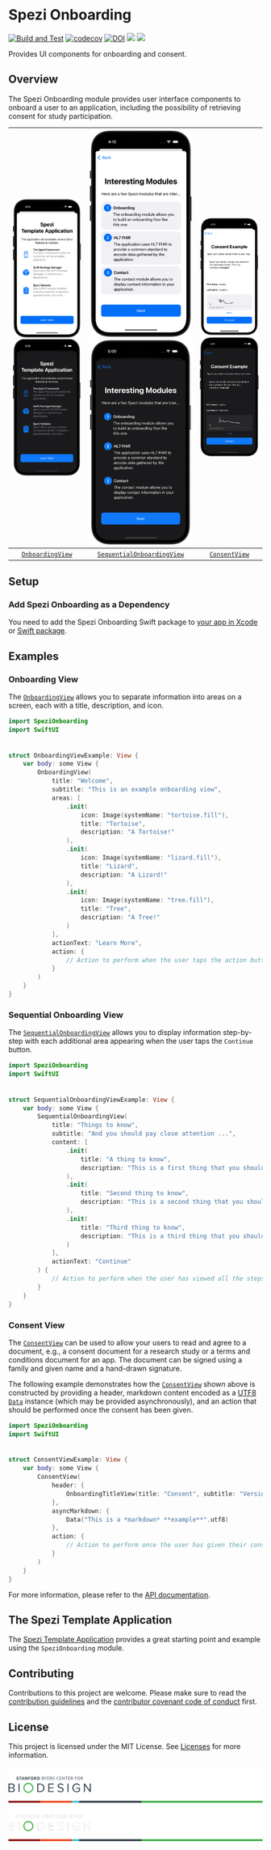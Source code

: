 <!--

This source file is part of the Stanford Spezi open-source project.

SPDX-FileCopyrightText: 2022 Stanford University and the project authors (see CONTRIBUTORS.md)

SPDX-License-Identifier: MIT
  
-->

# Spezi Onboarding

[![Build and Test](https://github.com/StanfordSpezi/SpeziOnboarding/actions/workflows/build-and-test.yml/badge.svg)](https://github.com/StanfordSpezi/SpeziOnboarding/actions/workflows/build-and-test.yml)
[![codecov](https://codecov.io/gh/StanfordSpezi/SpeziOnboarding/branch/main/graph/badge.svg?token=lsRIXi5IXY)](https://codecov.io/gh/StanfordSpezi/SpeziOnboarding)
[![DOI](https://zenodo.org/badge/DOI/10.5281/zenodo.7806970.svg)](https://doi.org/10.5281/zenodo.7806970)
[![](https://img.shields.io/endpoint?url=https%3A%2F%2Fswiftpackageindex.com%2Fapi%2Fpackages%2FStanfordSpezi%2FSpeziOnboarding%2Fbadge%3Ftype%3Dswift-versions)](https://swiftpackageindex.com/StanfordSpezi/SpeziOnboarding)
[![](https://img.shields.io/endpoint?url=https%3A%2F%2Fswiftpackageindex.com%2Fapi%2Fpackages%2FStanfordSpezi%2FSpeziOnboarding%2Fbadge%3Ftype%3Dplatforms)](https://swiftpackageindex.com/StanfordSpezi/SpeziOnboarding)

Provides UI components for onboarding and consent.


## Overview

The Spezi Onboarding module provides user interface components to onboard a user to an application, including the possibility of retrieving consent for study participation.

|![Screenshot displaying the onboarding view.](Sources/SpeziOnboarding/SpeziOnboarding.docc/Resources/OnboardingView.png#gh-light-mode-only) ![Screenshot displaying the onboarding view.](Sources/SpeziOnboarding/SpeziOnboarding.docc/Resources/OnboardingView~dark.png#gh-dark-mode-only)|![Screenshot displaying the sequential onboarding view.](Sources/SpeziOnboarding/SpeziOnboarding.docc/Resources/SequentialOnboardingView.png#gh-light-mode-only) ![Screenshot displaying the sequential onboarding view.](Sources/SpeziOnboarding/SpeziOnboarding.docc/Resources/SequentialOnboardingView~dark.png#gh-dark-mode-only)|![Screenshot displaying the consent view.](Sources/SpeziOnboarding/SpeziOnboarding.docc/Resources/ConsentView.png#gh-light-mode-only) ![Screenshot displaying the consent view.](Sources/SpeziOnboarding/SpeziOnboarding.docc/Resources/ConsentView~dark.png#gh-dark-mode-only)
|:--:|:--:|:--:|
|[`OnboardingView`](https://swiftpackageindex.com/stanfordspezi/spezionboarding/documentation/spezionboarding/onboardingview)|[`SequentialOnboardingView`](https://swiftpackageindex.com/stanfordspezi/spezionboarding/documentation/spezionboarding/sequentialonboardingview)|[`ConsentView`](https://swiftpackageindex.com/stanfordspezi/spezionboarding/documentation/spezionboarding/consentview)|


## Setup

### Add Spezi Onboarding as a Dependency

You need to add the Spezi Onboarding Swift package to
[your app in Xcode](https://developer.apple.com/documentation/xcode/adding-package-dependencies-to-your-app#) or
[Swift package](https://developer.apple.com/documentation/xcode/creating-a-standalone-swift-package-with-xcode#Add-a-dependency-on-another-Swift-package).


## Examples

### Onboarding View

The [`OnboardingView`](https://swiftpackageindex.com/stanfordspezi/spezionboarding/documentation/spezionboarding/onboardingview) allows you to separate information into areas on a screen, each with a title, description, and icon.

```swift
import SpeziOnboarding
import SwiftUI


struct OnboardingViewExample: View {
    var body: some View {
        OnboardingView(
            title: "Welcome",
            subtitle: "This is an example onboarding view",
            areas: [
                .init(
                    icon: Image(systemName: "tortoise.fill"), 
                    title: "Tortoise", 
                    description: "A Tortoise!"
                ),
                .init(
                    icon: Image(systemName: "lizard.fill"), 
                    title: "Lizard", 
                    description: "A Lizard!"
                ),
                .init(
                    icon: Image(systemName: "tree.fill"), 
                    title: "Tree", 
                    description: "A Tree!"
                )
            ],
            actionText: "Learn More",
            action: {
                // Action to perform when the user taps the action button.
            }
        )
    }
}
```


### Sequential Onboarding View

The [`SequentialOnboardingView`](https://swiftpackageindex.com/stanfordspezi/spezionboarding/documentation/spezionboarding/sequentialonboardingview) allows you to display information step-by-step with each additional area appearing when the user taps the `Continue` button.

```swift
import SpeziOnboarding
import SwiftUI


struct SequentialOnboardingViewExample: View {
    var body: some View {
        SequentialOnboardingView(
            title: "Things to know",
            subtitle: "And you should pay close attention ...",
            content: [
                .init(
                    title: "A thing to know", 
                    description: "This is a first thing that you should know; read carefully!"
                ),
                .init(
                    title: "Second thing to know", 
                    description: "This is a second thing that you should know; read carefully!"
                ),
                .init(
                    title: "Third thing to know", 
                    description: "This is a third thing that you should know; read carefully!"
                )
            ],
            actionText: "Continue"
        ) {
            // Action to perform when the user has viewed all the steps
        }
    }
}
```


### Consent View

The [`ConsentView`](https://swiftpackageindex.com/stanfordspezi/spezionboarding/documentation/spezionboarding/consentview) can be used to allow your users to read and agree to a document, e.g., a consent document for a research study or a terms and conditions document for an app. The document can be signed using a family and given name and a hand-drawn signature. 

The following example demonstrates how the [`ConsentView`](https://swiftpackageindex.com/stanfordspezi/spezionboarding/documentation/spezionboarding/consentview) shown above is constructed by providing a header, markdown content encoded as a [UTF8](https://www.swift.org/blog/utf8-string/) [`Data`](https://developer.apple.com/documentation/foundation/data) instance (which may be provided asynchronously), and an action that should be performed once the consent has been given.

```swift
import SpeziOnboarding
import SwiftUI


struct ConsentViewExample: View {
    var body: some View {
        ConsentView(
            header: {
                OnboardingTitleView(title: "Consent", subtitle: "Version 1.0")
            },
            asyncMarkdown: {
                Data("This is a *markdown* **example**".utf8)
            },
            action: {
                // Action to perform once the user has given their consent
            }
        )
    }
}
```

For more information, please refer to the [API documentation](https://swiftpackageindex.com/StanfordSpezi/SpeziOnboarding/documentation).


## The Spezi Template Application

The [Spezi Template Application](https://github.com/StanfordSpezi/SpeziTemplateApplication) provides a great starting point and example using the `SpeziOnboarding` module.


## Contributing

Contributions to this project are welcome. Please make sure to read the [contribution guidelines](https://github.com/StanfordSpezi/.github/blob/main/CONTRIBUTING.md) and the [contributor covenant code of conduct](https://github.com/StanfordSpezi/.github/blob/main/CODE_OF_CONDUCT.md) first.


## License

This project is licensed under the MIT License. See [Licenses](https://github.com/StanfordSpezi/SpeziOnboarding/tree/main/LICENSES) for more information.

![Spezi Footer](https://raw.githubusercontent.com/StanfordSpezi/.github/main/assets/FooterLight.png#gh-light-mode-only)
![Spezi Footer](https://raw.githubusercontent.com/StanfordSpezi/.github/main/assets/FooterDark.png#gh-dark-mode-only)
